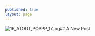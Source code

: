 ```yaml
---
published: true
layout: page
---
```

![16_ATOUT_POPPP_17.jpg]({{site.baseurl}}/data/images/16/atouts/16_ATOUT_POPPP_17.jpg)## A New Post
